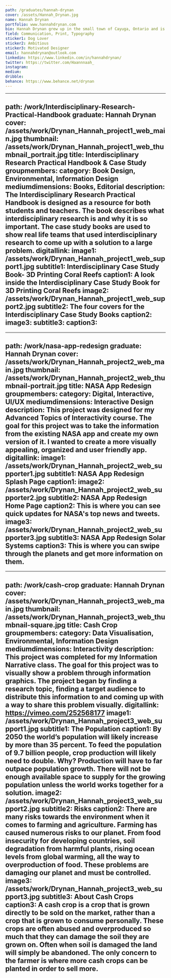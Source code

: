 ```yaml
---
path: /graduates/hannah-drynan
cover: /assets/Hannah_Drynan.jpg
name: Hannah Drynan
portfolio: www.hannahdrynan.com
bio: Hannah Drynan grew up in the small town of Cayuga, Ontario and is now currently living in Oakville, Ontario. She loves the program she is studying and everything to do with design. As a visual learner she understands just how important design is. She believes everything should have the option of being shown visually and would love to help contribute to this. Hannah is always interested in learning new things and enjoys new experiences. She loves the process of beginning with a blank canvas and turning it into something creative. Hannah believes design is all about trial and error and never giving up!
field: Communication, Print, Typography
sticker1: Dog Lover
sticker2: Ambitious 
sticker3: Motivated Designer
email: hannahdrynan@outlook.com
linkedin: https://www.linkedin.com/in/hannahdrynan/
twitter: https://twitter.com/Haannnaah_
instagram: 
medium: 
dribble: 
behance: https://www.behance.net/drynan
---
```


---
path: /work/Interdisciplinary-Research-Practical-Handbook
graduate: Hannah Drynan
cover: /assets/work/Drynan_Hannah_project1_web_main.jpg
thumbnail: /assets/work/Drynan_Hannah_project1_web_thumbnail_portrait.jpg
title: Interdisciplinary Research Practical Handbook & Case Study 
groupmembers: 
category: Book Design, Environmental, Information Design
mediumdimensions: Books, Editorial 
description: The Interdisciplinary Research Practical Handbook is designed as a resource for both students and teachers. The book describes what interdisciplinary research is and why it is so important. The case study books are used to show real life teams that used interdisciplinary research to come up with a solution to a large problem.
digitallink: 
image1: /assets/work/Drynan_Hannah_project1_web_support1.jpg
subtitle1: Interdisciplinary Case Study Book- 3D Printing Coral Reefs
caption1: A look inside the Interdisciplinary Case Study Book for 3D Printing Coral Reefs
image2: /assets/work/Drynan_Hannah_project1_web_support2.jpg
subtitle2: The four covers for the Interdisciplinary Case Study Books
caption2: 
image3:
subtitle3: 
caption3: 
---

---
path: /work/nasa-app-redesign
graduate: Hannah Drynan
cover: /assets/work/Drynan_Hannah_project2_web_main.jpg
thumbnail: /assets/work/Drynan_Hannah_project2_web_thumbnail-portrait.jpg
title: NASA App Redesign
groupmembers: 
category: Digital, Interactive, UI/UX
mediumdimensions:  Interactive Design
description: This project was designed for my Advanced Topics of Interactivity course. The goal for this project was to take the information from the existing NASA app and create my own version of it. I wanted to create a more visually appealing, organized and user friendly app.
digitallink: 
image1: /assets/work/Drynan_Hannah_project2_web_supporter1.jpg
subtitle1: NASA App Redesign Splash Page
caption1: 
image2: /assets/work/Drynan_Hannah_project2_web_supporter2.jpg
subtitle2: NASA App Redesign Home Page
caption2: This is where you can see quick updates for NASA's top news and tweets.
image3: /assets/work/Drynan_Hannah_project2_web_supporter3.jpg
subtitle3: NASA App Redesign Solar Systems
caption3: This is where you can swipe through the planets and get more information on them.
---

---
path: /work/cash-crop
graduate: Hannah Drynan
cover: /assets/work/Drynan_Hannah_project3_web_main.jpg
thumbnail: /assets/work/Drynan_Hannah_project3_web_thumbnail-square.jpg
title: Cash Crop
groupmembers: 
category: Data Visualisation, Environmental, Information Design
mediumdimensions: Interactivity 
description: This project was completed for my Information Narrative class. The goal for this project was to visually show a problem through information graphics. The project began by finding a research topic, finding a target audience to distribute this information to and coming up with a way to share this problem visually. 
digitallink: https://vimeo.com/252568177
image1: /assets/work/Drynan_Hannah_project3_web_support1.jpg
subtitle1: The Population
caption1: By 2050 the world’s population will likely increase by more than 35 percent. To feed the population of 9.7 billion people, crop production will likely need to double. Why? Production will have to far outpace population growth. There will not be enough available space to supply for the growing population unless the world works together for a solution.
image2: /assets/work/Drynan_Hannah_project3_web_support2.jpg
subtitle2: Risks
caption2: There are many risks towards the environment when it comes to farming and agriculture. Farming has caused numerous risks to our planet. From food insecurity for developing countries, soil degradation from harmful plants, rising ocean levels from global warming, all the way to overproduction of food. These problems are damaging our planet and must be controlled.
image3: /assets/work/Drynan_Hannah_project3_web_support3.jpg
subtitle3: About Cash Crops
caption3: A cash crop is a crop that is grown directly to be sold on the market, rather than a crop that is grown to consume personally. These crops are often abused and overproduced so much that they can damage the soil they are grown on. Often when soil is damaged the land will simply be abandoned. The only concern to the farmer is where more cash crops can be planted in order to sell more. 
---
